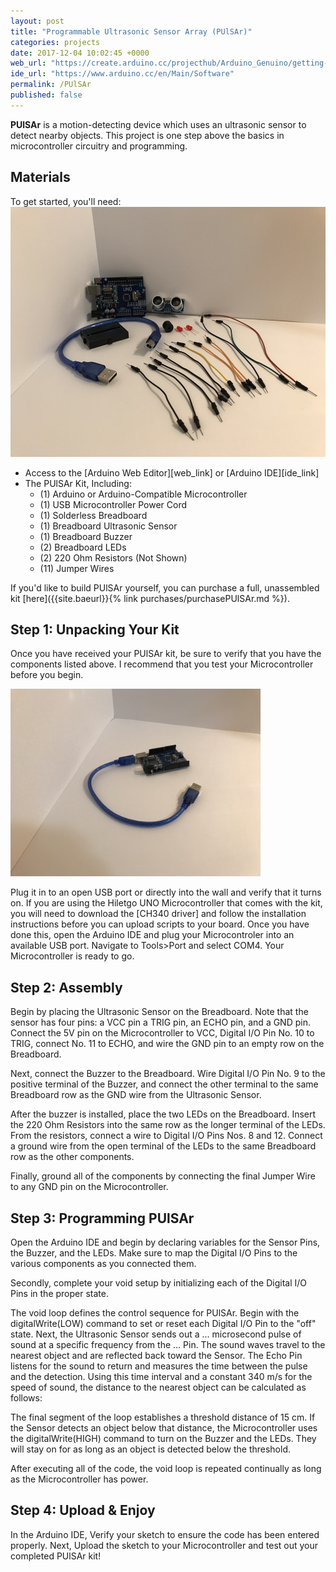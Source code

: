 ```yaml
---
layout: post
title: "Programmable Ultrasonic Sensor Array (PUlSAr)"
categories: projects
date: 2017-12-04 10:02:45 +0000
web_url: "https://create.arduino.cc/projecthub/Arduino_Genuino/getting-started-with-the-arduino-web-editor-4b3e4a"
ide_url: "https://www.arduino.cc/en/Main/Software"
permalink: /PUlSAr
published: false
---
```

<strong>PUlSAr</strong> is a motion-detecting device which uses an ultrasonic sensor to detect nearby objects. This project is one step above the basics in microcontroller circuitry and programming.

<h2>Materials</h2>
To get started, you'll need:

<img src="/assets/PUlSAr_Kit.jpg" alt="Kit Image" height=400>

<ul>
<li>Access to the [Arduino Web Editor][web_link] or [Arduino IDE][ide_link]</li>
<li>The PUlSAr Kit, Including:
  <ul>
  <li>(1) Arduino or Arduino-Compatible Microcontroller</li>
  <li>(1) USB Microcontroller Power Cord</li>
  <li>(1) Solderless Breadboard</li>
  <li>(1) Breadboard Ultrasonic Sensor</li>
  <li>(1) Breadboard Buzzer</li>
  <li>(2) Breadboard LEDs</li>
  <li>(2) 220 Ohm Resistors (Not Shown)</li>
  <li>(11) Jumper Wires</li>
  </ul>
</li>
</ul>

If you'd like to build PUlSAr yourself, you can purchase a full, unassembled kit [here]({{site.baeurl}}{% link purchases/purchasePUlSAr.md %}).

<h2>Step 1: Unpacking Your Kit</h2>

Once you have received your PUlSAr kit, be sure to verify that you have the components listed above. I recommend that you test your Microcontroller before you begin. 

<img src="/assets/Hiletgo_Microcontroller.jpg" alt="Microcontroller Image" height=300>

Plug it in to an open USB port or directly into the wall and verify that it turns on. If you are using the Hiletgo UNO Microcontroller that comes with the kit, you will need to download the [CH340 driver] and follow the installation instructions before you can upload scripts to your board. Once you have done this, open the Arduino IDE and plug your Microcontroler into an available USB port. Navigate to Tools>Port and select COM4. Your Microcontroller is ready to go. 

<h2>Step 2: Assembly</h2>

Begin by placing the Ultrasonic Sensor on the Breadboard. Note that the sensor has four pins: a VCC pin a TRIG pin, an ECHO pin, and a GND pin. Connect the 5V pin on the Microcontroller to VCC, Digital I/O Pin No. 10 to TRIG, connect No. 11 to ECHO, and wire the GND pin to an empty row on the Breadboard.

Next, connect the Buzzer to the Breadboard. Wire Digital I/O Pin No. 9 to the positive terminal of the Buzzer, and connect the other terminal to the same Breadboard row as the GND wire from the Ultrasonic Sensor.

After the buzzer is installed, place the two LEDs on the Breadboard. Insert the 220 Ohm Resistors into the same row as the longer terminal of the LEDs. From the resistors, connect a wire to Digital I/O Pins Nos. 8 and 12. Connect a ground wire from the open terminal of the LEDs to the same Breadboard row as the other components.

Finally, ground all of the components by connecting the final Jumper Wire to any GND pin on the Microcontroller.

<h2>Step 3: Programming PUlSAr</h2>

Open the Arduino IDE and begin by declaring variables for the Sensor Pins, the Buzzer, and the LEDs. Make sure to map the Digital I/O Pins to the various components as you connected them.

Secondly, complete your void setup by initializing each of the Digital I/O Pins in the proper state.

The void loop defines the control sequence for PUlSAr. Begin with the digitalWrite(LOW) command to set or reset each Digital I/O Pin to the "off" state. Next, the Ultrasonic Sensor sends out a ... microsecond pulse of sound at a specific frequency from the ... Pin. The sound waves travel to the nearest object and are reflected back toward the Sensor. The Echo Pin listens for the sound to return and measures the time between the pulse and the detection. Using this time interval and a constant 340 m/s for the speed of sound, the distance to the nearest object can be calculated as follows:

The final segment of the loop establishes a threshold distance of 15 cm. If the Sensor detects an object below that distance, the Microcontroller uses the digitalWrite(HIGH) command to turn on the Buzzer and the LEDs. They will stay on for as long as an object is detected below the threshold.

After executing all of the code, the void loop is repeated continually as long as the Microcontroller has power.

<h2>Step 4: Upload & Enjoy</h2>

In the Arduino IDE, Verify your sketch to ensure the code has been entered properly. Next, Upload the sketch to your Microcontroller and test out your completed PUlSAr kit!
